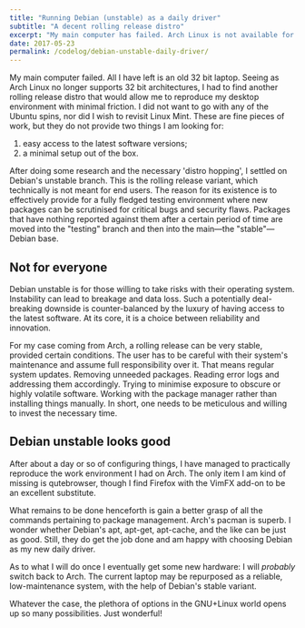 ```yaml
---
title: "Running Debian (unstable) as a daily driver"
subtitle: "A decent rolling release distro"
excerpt: "My main computer has failed. Arch Linux is not available for 32 bits. A decent rolling release distro for such cases is Debian unstable."
date: 2017-05-23
permalink: /codelog/debian-unstable-daily-driver/
---
```

My main computer failed. All I have left is an old 32 bit laptop. Seeing as Arch Linux no longer supports 32 bit architectures, I had to find another rolling release distro that would allow me to reproduce my desktop environment with minimal friction. I did not want to go with any of the Ubuntu spins, nor did I wish to revisit Linux Mint. These are fine pieces of work, but they do not provide two things I am looking for:

1. easy access to the latest software versions;
2. a minimal setup out of the box.

After doing some research and the necessary 'distro hopping', I settled on Debian's unstable branch. This is the rolling release variant, which technically is not meant for end users. The reason for its existence is to effectively provide for a fully fledged testing environment where new packages can be scrutinised for critical bugs and security flaws. Packages that have nothing reported against them after a certain period of time are moved into the "testing" branch and then into the main—the "stable"—Debian base.

## Not for everyone

Debian unstable is for those willing to take risks with their operating system. Instability can lead to breakage and data loss. Such a potentially deal-breaking downside is counter-balanced by the luxury of having access to the latest software. At its core, it is a choice between reliability and innovation.

For my case coming from Arch, a rolling release can be very stable, provided certain conditions. The user has to be careful with their system's maintenance and assume full responsibility over it. That means regular system updates. Removing unneeded packages. Reading error logs and addressing them accordingly. Trying to minimise exposure to obscure or highly volatile software. Working with the package manager rather than installing things manually. In short, one needs to be meticulous and willing to invest the necessary time.

## Debian unstable looks good

After about a day or so of configuring things, I have managed to practically reproduce the work environment I had on Arch. The only item I am kind of missing is qutebrowser, though I find Firefox with the VimFX add-on to be an excellent substitute.

What remains to be done henceforth is gain a better grasp of all the commands pertaining to package management. Arch's pacman is superb. I wonder whether Debian's apt, apt-get, apt-cache, and the like can be just as good. Still, they do get the job done and am happy with choosing Debian as my new daily driver.

As to what I will do once I eventually get some new hardware: I will *probably* switch back to Arch. The current laptop may be repurposed as a reliable, low-maintenance system, with the help of Debian's stable variant.

Whatever the case, the plethora of options in the GNU+Linux world opens up so many possibilities. Just wonderful!
